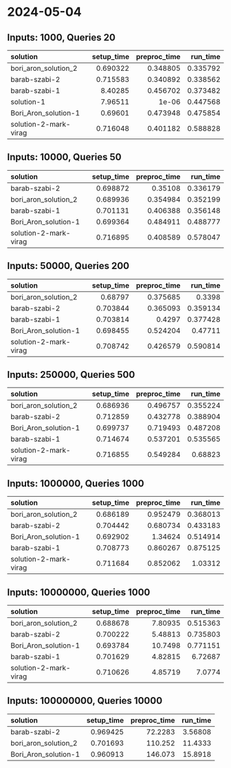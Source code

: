 # 2024-05-04

## Inputs: 1000, Queries 20

| solution              |   setup_time |   preproc_time |   run_time |
|:----------------------|-------------:|---------------:|-----------:|
| bori_aron_solution_2  |     0.690322 |       0.348805 |   0.335792 |
| barab-szabi-2         |     0.715583 |       0.340892 |   0.338562 |
| barab-szabi-1         |     8.40285  |       0.456702 |   0.373482 |
| solution-1            |     7.96511  |       1e-06    |   0.447568 |
| Bori_Aron_solution-1  |     0.69601  |       0.473948 |   0.475854 |
| solution-2-mark-virag |     0.716048 |       0.401182 |   0.588828 |

## Inputs: 10000, Queries 50

| solution              |   setup_time |   preproc_time |   run_time |
|:----------------------|-------------:|---------------:|-----------:|
| barab-szabi-2         |     0.698872 |       0.35108  |   0.336179 |
| bori_aron_solution_2  |     0.689936 |       0.354984 |   0.352199 |
| barab-szabi-1         |     0.701131 |       0.406388 |   0.356148 |
| Bori_Aron_solution-1  |     0.699364 |       0.484911 |   0.488777 |
| solution-2-mark-virag |     0.716895 |       0.408589 |   0.578047 |

## Inputs: 50000, Queries 200

| solution              |   setup_time |   preproc_time |   run_time |
|:----------------------|-------------:|---------------:|-----------:|
| bori_aron_solution_2  |     0.68797  |       0.375685 |   0.3398   |
| barab-szabi-2         |     0.703844 |       0.365093 |   0.359134 |
| barab-szabi-1         |     0.703814 |       0.4297   |   0.377428 |
| Bori_Aron_solution-1  |     0.698455 |       0.524204 |   0.47711  |
| solution-2-mark-virag |     0.708742 |       0.426579 |   0.590814 |

## Inputs: 250000, Queries 500

| solution              |   setup_time |   preproc_time |   run_time |
|:----------------------|-------------:|---------------:|-----------:|
| bori_aron_solution_2  |     0.686936 |       0.496757 |   0.355224 |
| barab-szabi-2         |     0.712859 |       0.432778 |   0.388904 |
| Bori_Aron_solution-1  |     0.699737 |       0.719493 |   0.487208 |
| barab-szabi-1         |     0.714674 |       0.537201 |   0.535565 |
| solution-2-mark-virag |     0.716855 |       0.549284 |   0.68823  |

## Inputs: 1000000, Queries 1000

| solution              |   setup_time |   preproc_time |   run_time |
|:----------------------|-------------:|---------------:|-----------:|
| bori_aron_solution_2  |     0.686189 |       0.952479 |   0.368013 |
| barab-szabi-2         |     0.704442 |       0.680734 |   0.433183 |
| Bori_Aron_solution-1  |     0.692902 |       1.34624  |   0.514914 |
| barab-szabi-1         |     0.708773 |       0.860267 |   0.875125 |
| solution-2-mark-virag |     0.711684 |       0.852062 |   1.03312  |

## Inputs: 10000000, Queries 1000

| solution              |   setup_time |   preproc_time |   run_time |
|:----------------------|-------------:|---------------:|-----------:|
| bori_aron_solution_2  |     0.688678 |        7.80935 |   0.515363 |
| barab-szabi-2         |     0.700222 |        5.48813 |   0.735803 |
| Bori_Aron_solution-1  |     0.693784 |       10.7498  |   0.771151 |
| barab-szabi-1         |     0.701629 |        4.82815 |   6.72687  |
| solution-2-mark-virag |     0.710626 |        4.85719 |   7.0774   |

## Inputs: 100000000, Queries 10000

| solution             |   setup_time |   preproc_time |   run_time |
|:---------------------|-------------:|---------------:|-----------:|
| barab-szabi-2        |     0.969425 |        72.2283 |    3.56808 |
| bori_aron_solution_2 |     0.701693 |       110.252  |   11.4333  |
| Bori_Aron_solution-1 |     0.960913 |       146.073  |   15.8918  |